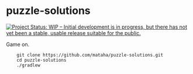 # puzzle-solutions

[![Project Status: WIP – Initial development is in progress, but there has not yet been a stable, usable release suitable for the public.](https://www.repostatus.org/badges/latest/wip.svg)](https://www.repostatus.org/#wip)

Game on.

```shell
    git clone https://github.com/mataha/puzzle-solutions.git
    cd puzzle-solutions
    ./gradlew
```

